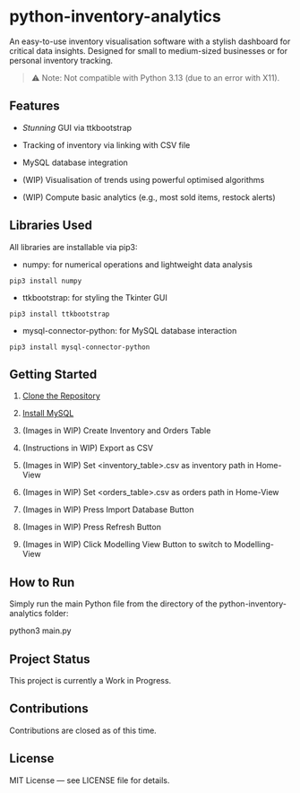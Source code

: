 # python-inventory-analytics

An easy-to-use inventory visualisation software with a stylish dashboard for critical data insights. Designed for small to medium-sized businesses or for personal inventory tracking.


> ⚠️ Note: Not compatible with Python 3.13 (due to an error with X11).

## Features

* *Stunning* GUI via ttkbootstrap
  
* Tracking of inventory via linking with CSV file
  
* MySQL database integration

* (WIP) Visualisation of trends using powerful optimised algorithms

* (WIP) Compute basic analytics (e.g., most sold items, restock alerts)
  

## Libraries Used

All libraries are installable via pip3:

* numpy: for numerical operations and lightweight data analysis
```
pip3 install numpy
```
* ttkbootstrap: for styling the Tkinter GUI
```
pip3 install ttkbootstrap
```
* mysql-connector-python: for MySQL database interaction
```
pip3 install mysql-connector-python
```

## Getting Started
1. [Clone the Repository](https://docs.github.com/en/repositories/creating-and-managing-repositories/cloning-a-repository)

2. [Install MySQL](https://dev.mysql.com/downloads/)

3. (Images in WIP) Create Inventory and Orders Table

4. (Instructions in WIP) Export as CSV

5. (Images in WIP) Set <inventory_table>.csv as inventory path in Home-View

6. (Images in WIP) Set <orders_table>.csv as orders path in Home-View

7. (Images in WIP) Press Import Database Button

8. (Images in WIP) Press Refresh Button

9. (Images in WIP) Click Modelling View Button to switch to Modelling-View 


## How to Run

Simply run the main Python file from the directory of the python-inventory-analytics folder:

python3 main.py


## Project Status

This project is currently a Work in Progress. 


## Contributions

Contributions are closed as of this time. 

## License

MIT License — see LICENSE file for details.
